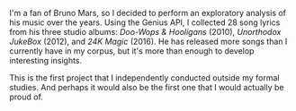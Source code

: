 I'm a fan of Bruno Mars, so I decided to perform an exploratory analysis of his music over the years. Using the Genius API, I collected 28 song lyrics from his three studio albums: *Doo-Wops & Hooligans* (2010), *Unorthodox JukeBox* (2012), and *24K Magic* (2016). He has released more songs than I currently have in my corpus, but it's more than enough to develop interesting insights. 

This is the first project that I independently conducted outside my formal studies. And perhaps it would also be the first one that I would actually be proud of. 

